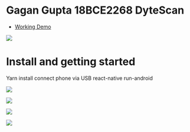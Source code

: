 
# Gagan Gupta 18BCE2268 DyteScan

- <a href="https://firebasestorage.googleapis.com/v0/b/gagan27.appspot.com/o/WhatsApp%20Video%202021-07-17%20at%208.57.20%20PM.mp4?alt=media&token=05e0b6e1-3658-4b5a-bcf2-73ee5b6be8c1" >Working Demo</a>

![](https://firebasestorage.googleapis.com/v0/b/gagan27.appspot.com/o/WhatsApp%20Image%202021-07-17%20at%209.09.55%20PM.jpeg?alt=media&token=9cb57c30-d1ba-43b5-ad13-28dab47d4b5f)

# Install and getting started
Yarn install 
connect phone via USB
react-native run-android

![](https://firebasestorage.googleapis.com/v0/b/gagan27.appspot.com/o/WhatsApp%20Image%202021-07-17%20at%209.05.19%20PM%20(2).jpeg?alt=media&token=a0d1e9e2-4d50-426f-86d3-90cd98e04265)

![](https://firebasestorage.googleapis.com/v0/b/gagan27.appspot.com/o/WhatsApp%20Image%202021-07-17%20at%209.05.19%20PM%20(1).jpeg?alt=media&token=9b0062b0-1d2e-4f58-9e5e-2482d8d89513)

![](https://firebasestorage.googleapis.com/v0/b/gagan27.appspot.com/o/WhatsApp%20Image%202021-07-17%20at%209.05.19%20PM.jpeg?alt=media&token=bdb51475-72ab-411b-936c-dd468d2eafd9)

![](https://firebasestorage.googleapis.com/v0/b/gagan27.appspot.com/o/WhatsApp%20Image%202021-07-17%20at%209.05.19%20PM%20(3).jpeg?alt=media&token=95890ca9-d636-4ab5-89e8-27a9e9da834b)



